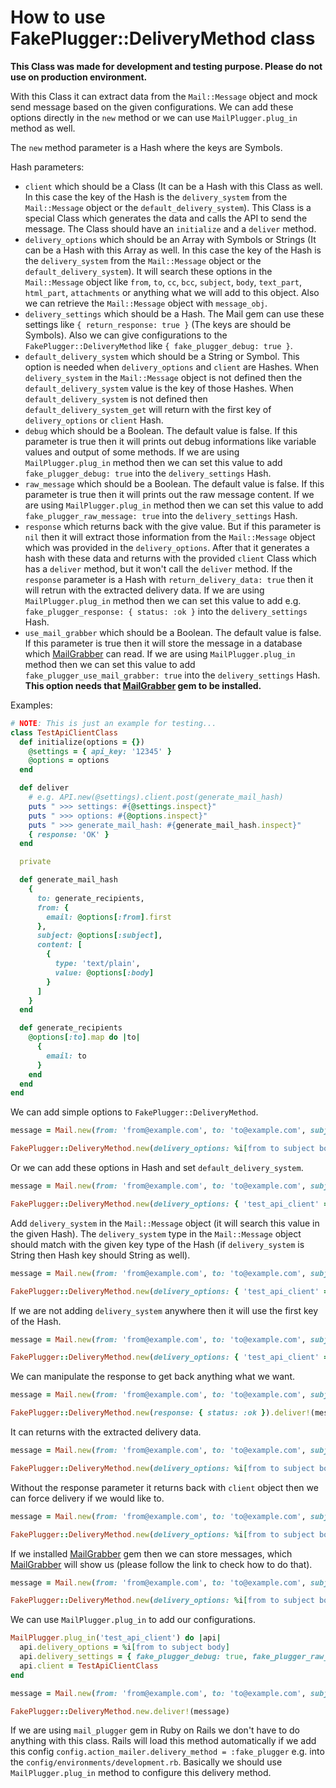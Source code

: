 # How to use FakePlugger::DeliveryMethod class

**This Class was made for development and testing purpose. Please do not use on production environment.**

With this Class it can extract data from the `Mail::Message` object and mock send message based on the given configurations. We can add these options directly in the `new` method or we can use `MailPlugger.plug_in` method as well.

The `new` method parameter is a Hash where the keys are Symbols.

Hash parameters:
- `client` which should be a Class (It can be a Hash with this Class as well. In this case the key of the Hash is the `delivery_system` from the `Mail::Message` object or the `default_delivery_system`). This Class is a special Class which generates the data and calls the API to send the message. The Class should have an `initialize` and a `deliver` method.
- `delivery_options` which should be an Array with Symbols or Strings (It can be a Hash with this Array as well. In this case the key of the Hash is the `delivery_system` from the `Mail::Message` object or the `default_delivery_system`). It will search these options in the `Mail::Message` object like `from`, `to`, `cc`, `bcc`, `subject`, `body`, `text_part`, `html_part`, `attachments` or anything what we will add to this object. Also we can retrieve the `Mail::Message` object with `message_obj`.
- `delivery_settings` which should be a Hash. The Mail gem can use these settings like `{ return_response: true }` (The keys are should be Symbols). Also we can give configurations to the `FakePlugger::DeliveryMethod` like `{ fake_plugger_debug: true }`.
- `default_delivery_system` which should be a String or Symbol. This option is needed when `delivery_options` and `client` are Hashes. When `delivery_system` in the `Mail::Message` object is not defined then the `default_delivery_system` value is the key of those Hashes. When `default_delivery_system` is not defined then `default_delivery_system_get` will return with the first key of `delivery_options` or `client` Hash.
- `debug` which should be a Boolean. The default value is false. If this parameter is true then it will prints out debug informations like variable values and output of some methods. If we are using `MailPlugger.plug_in` method then we can set this value to add `fake_plugger_debug: true` into the `delivery_settings` Hash.
- `raw_message` which should be a Boolean. The default value is false. If this parameter is true then it will prints out the raw message content. If we are using `MailPlugger.plug_in` method then we can set this value to add `fake_plugger_raw_message: true` into the `delivery_settings` Hash.
- `response` which returns back with the give value. But if this parameter is `nil` then it will extract those information from the `Mail::Message` object which was provided in the `delivery_options`. After that it generates a hash with these data and returns with the provided `client` Class which has a `deliver` method, but it won't call the `deliver` method. If the `response` parameter is a Hash with `return_delivery_data: true` then it will retrun with the extracted delivery data. If we are using `MailPlugger.plug_in` method then we can set this value to add e.g. `fake_plugger_response: { status: :ok }` into the `delivery_settings` Hash.
- `use_mail_grabber` which should be a Boolean. The default value is false. If this parameter is true then it will store the message in a database which [MailGrabber](https://github.com/MailToolbox/mail_grabber) can read. If we are using `MailPlugger.plug_in` method then we can set this value to add `fake_plugger_use_mail_grabber: true` into the `delivery_settings` Hash. **This option needs that [MailGrabber](https://github.com/MailToolbox/mail_grabber) gem to be installed.**

Examples:

```ruby
# NOTE: This is just an example for testing...
class TestApiClientClass
  def initialize(options = {})
    @settings = { api_key: '12345' }
    @options = options
  end

  def deliver
    # e.g. API.new(@settings).client.post(generate_mail_hash)
    puts " >>> settings: #{@settings.inspect}"
    puts " >>> options: #{@options.inspect}"
    puts " >>> generate_mail_hash: #{generate_mail_hash.inspect}"
    { response: 'OK' }
  end

  private

  def generate_mail_hash
    {
      to: generate_recipients,
      from: {
        email: @options[:from].first
      },
      subject: @options[:subject],
      content: [
        {
          type: 'text/plain',
          value: @options[:body]
        }
      ]
    }
  end

  def generate_recipients
    @options[:to].map do |to|
      {
        email: to
      }
    end
  end
end
```

We can add simple options to `FakePlugger::DeliveryMethod`.

```ruby
message = Mail.new(from: 'from@example.com', to: 'to@example.com', subject: 'Test email', body: 'Test email body')

FakePlugger::DeliveryMethod.new(delivery_options: %i[from to subject body], client: TestApiClientClass, debug: true, raw_message: true).deliver!(message)
```

Or we can add these options in Hash and set `default_delivery_system`.

```ruby
message = Mail.new(from: 'from@example.com', to: 'to@example.com', subject: 'Test email', body: 'Test email body')

FakePlugger::DeliveryMethod.new(delivery_options: { 'test_api_client' => %i[from to subject body] }, client: { 'test_api_client' => TestApiClientClass }, default_delivery_system: 'test_api_client', debug: true, raw_message: true).deliver!(message)
```

Add `delivery_system` in the `Mail::Message` object (it will search this value in the given Hash). The `delivery_system` type in the `Mail::Message` object should match with the given key type of the Hash (if `delivery_system` is String then Hash key should String as well).

```ruby
message = Mail.new(from: 'from@example.com', to: 'to@example.com', subject: 'Test email', body: 'Test email body', delivery_system: 'test_api_client')

FakePlugger::DeliveryMethod.new(delivery_options: { 'test_api_client' => %i[from to subject body] }, client: { 'test_api_client' => TestApiClientClass }, debug: true, raw_message: true).deliver!(message)
```

If we are not adding `delivery_system` anywhere then it will use the first key of the Hash.

```ruby
message = Mail.new(from: 'from@example.com', to: 'to@example.com', subject: 'Test email', body: 'Test email body')

FakePlugger::DeliveryMethod.new(delivery_options: { 'test_api_client' => %i[from to subject body] }, client: { 'test_api_client' => TestApiClientClass }, debug: true, raw_message: true).deliver!(message)
```

We can manipulate the response to get back anything what we want.

```ruby
message = Mail.new(from: 'from@example.com', to: 'to@example.com', subject: 'Test email', body: 'Test email body')

FakePlugger::DeliveryMethod.new(response: { status: :ok }).deliver!(message)
```

It can returns with the extracted delivery data.

```ruby
message = Mail.new(from: 'from@example.com', to: 'to@example.com', subject: 'Test email', body: 'Test email body')

FakePlugger::DeliveryMethod.new(delivery_options: %i[from to subject body], response: { return_delivery_data: :true }).deliver!(message)
```

Without the response parameter it returns back with `client` object then we can force delivery if we would like to.

```ruby
message = Mail.new(from: 'from@example.com', to: 'to@example.com', subject: 'Test email', body: 'Test email body')

FakePlugger::DeliveryMethod.new(delivery_options: %i[from to subject body], client: TestApiClientClass).deliver!(message).deliver
```

If we installed [MailGrabber](https://github.com/MailToolbox/mail_grabber#usage) gem then we can store messages, which [MailGrabber](https://github.com/MailToolbox/mail_grabber#usage) will show us (please follow the link to check how to do that).

```ruby
message = Mail.new(from: 'from@example.com', to: 'to@example.com', subject: 'Test email', body: 'Test email body')

FakePlugger::DeliveryMethod.new(delivery_options: %i[from to subject body], client: TestApiClientClass, use_mail_grabber: true).deliver!(message)
```

We can use `MailPlugger.plug_in` to add our configurations.

```ruby
MailPlugger.plug_in('test_api_client') do |api|
  api.delivery_options = %i[from to subject body]
  api.delivery_settings = { fake_plugger_debug: true, fake_plugger_raw_message: true, fake_plugger_use_mail_grabber: true }
  api.client = TestApiClientClass
end

message = Mail.new(from: 'from@example.com', to: 'to@example.com', subject: 'Test email', body: 'Test email body')

FakePlugger::DeliveryMethod.new.deliver!(message)
```

If we are using `mail_plugger` gem in Ruby on Rails we don't have to do anything with this class. Rails will load this method automatically if we add this config `config.action_mailer.delivery_method = :fake_plugger` e.g. into the `config/environments/development.rb`. Basically we should use `MailPlugger.plug_in` method to configure this delivery method.
